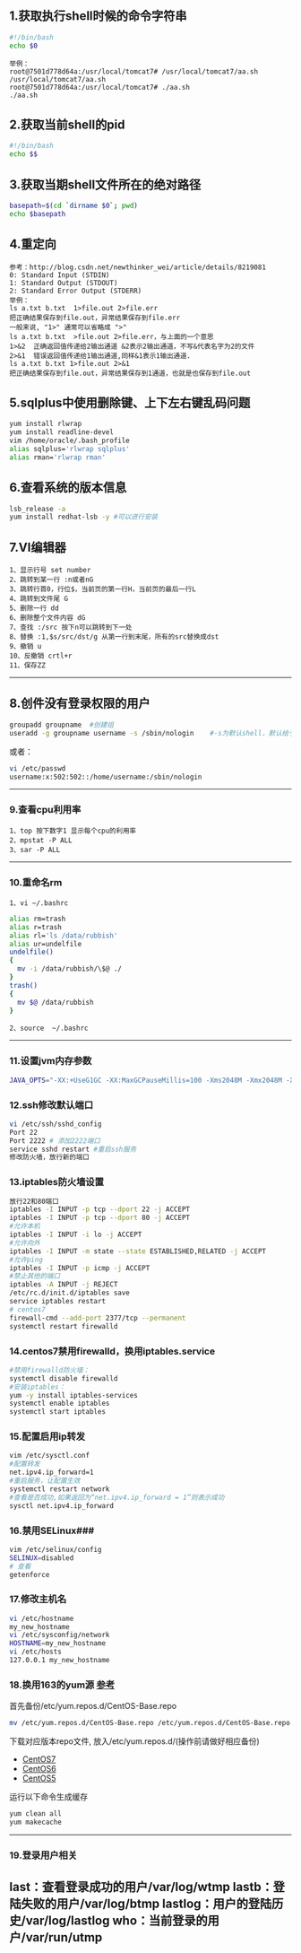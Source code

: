 ## 1.获取执行shell时候的命令字符串
```bash
#!/bin/bash
echo $0
```
```
举例：
root@7501d778d64a:/usr/local/tomcat7# /usr/local/tomcat7/aa.sh
/usr/local/tomcat7/aa.sh
root@7501d778d64a:/usr/local/tomcat7# ./aa.sh
./aa.sh
```
## 2.获取当前shell的pid
```bash
#!/bin/bash
echo $$
```

## 3.获取当期shell文件所在的绝对路径
```bash
basepath=$(cd `dirname $0`; pwd)
echo $basepath
```

## 4.重定向
```
参考：http://blog.csdn.net/newthinker_wei/article/details/8219081
0: Standard Input (STDIN) 
1: Standard Output (STDOUT) 
2: Standard Error Output (STDERR) 
举例：
ls a.txt b.txt  1>file.out 2>file.err 
把正确结果保存到file.out，异常结果保存到file.err 
一般来说, "1>" 通常可以省略成 ">"
ls a.txt b.txt  >file.out 2>file.err，与上面的一个意思
1>&2  正确返回值传递给2输出通道 &2表示2输出通道，不写&代表名字为2的文件
2>&1  错误返回值传递给1输出通道,同样&1表示1输出通道. 
ls a.txt b.txt 1>file.out 2>&1 
把正确结果保存到file.out，异常结果保存到1通道，也就是也保存到file.out
```

## 5.sqlplus中使用删除键、上下左右键乱码问题
```bash
yum install rlwrap
yum install readline-devel
vim /home/oracle/.bash_profile  
alias sqlplus='rlwrap sqlplus'  
alias rman='rlwrap rman'  
```

## 6.查看系统的版本信息
```bash
lsb_release -a
yum install redhat-lsb -y #可以进行安装
```
##  7.VI编辑器
	1、显示行号 set number  
	2、跳转到某一行 :n或者nG  
	3、跳转行首0，行位$，当前页的第一行H，当前页的最后一行L
	4、跳转到文件尾 G  
	5、删除一行 dd  
	6、删除整个文件内容 dG  
	7、查找 :/src 按下n可以跳转到下一处  
	8、替换 :1,$s/src/dst/g 从第一行到末尾，所有的src替换成dst  
	9、撤销 u
	10、反撤销 crtl+r
	11、保存ZZ
----------

## 8.创件没有登录权限的用户
```bash
groupadd groupname  #创建组
useradd -g groupname username -s /sbin/nologin    #-s为默认shell，默认给予shell，但是不给登录shell
```
或者：
```bash
vi /etc/passwd
username:x:502:502::/home/username:/sbin/nologin
```
----------

### 9.查看cpu利用率 ###
	1、top 按下数字1 显示每个cpu的利用率
	2、mpstat -P ALL 
	3、sar -P ALL
----------

### 10.重命名rm ###
	1、vi ~/.bashrc
```bash
alias rm=trash
alias r=trash
alias rl='ls /data/rubbish'
alias ur=undelfile
undelfile()
{
  mv -i /data/rubbish/\$@ ./
}
trash()
{
  mv $@ /data/rubbish
}
```
	2、source  ~/.bashrc
----------

### 11.设置jvm内存参数 ###
```bash
JAVA_OPTS="-XX:+UseG1GC -XX:MaxGCPauseMillis=100 -Xms2048M -Xmx2048M -XX:MetaspaceSize=64M -XX:+UseStringDeduplication -XX:StringDeduplicationAgeThreshold=3 -XX:+DisableExplicitGC -XX:+HeapDumpOnOutOfMemoryError -XX:HeapDumpPath=$CATALINA_HOME/logs/ -XX:+PrintGC -XX:+PrintGCTimeStamps -XX:+PrintGCDateStamps -Xloggc:$CATALINA_HOME/logs/gc.log -XX:GCLogFileSize=30m -XX:+UseGCLogFileRotation -XX:NumberOfGCLogFiles=5"
```

### 12.ssh修改默认端口 ###
```sh
vi /etc/ssh/sshd_config
Port 22
Port 2222 # 添加2222端口
service sshd restart #重启ssh服务
修改防火墙，放行新的端口
```
### 13.iptables防火墙设置 ###
```sh
放行22和80端口
iptables -I INPUT -p tcp --dport 22 -j ACCEPT
iptables -I INPUT -p tcp --dport 80 -j ACCEPT
#允许本机
iptables -I INPUT -i lo -j ACCEPT
#允许向外
iptables -I INPUT -m state --state ESTABLISHED,RELATED -j ACCEPT
#允许ping
iptables -I INPUT -p icmp -j ACCEPT
#禁止其他的端口
iptables -A INPUT -j REJECT
/etc/rc.d/init.d/iptables save
service iptables restart
# centos7
firewall-cmd --add-port 2377/tcp --permanent
systemctl restart firewalld
```
### 14.centos7禁用firewalld，换用iptables.service #
```sh
#禁用firewalld防火墙：
systemctl disable firewalld
#安装iptables：
yum -y install iptables-services
systemctl enable iptables
systemctl start iptables
```

### 15.配置启用ip转发 ###
```sh
vim /etc/sysctl.conf
#配置转发
net.ipv4.ip_forward=1
#重启服务，让配置生效
systemctl restart network
#查看是否成功,如果返回为“net.ipv4.ip_forward = 1”则表示成功
sysctl net.ipv4.ip_forward
```
### 16.禁用SELinux###
```sh
vim /etc/selinux/config
SELINUX=disabled
# 查看
getenforce 
```

### 17.修改主机名 ###
```sh
vi /etc/hostname
my_new_hostname
vi /etc/sysconfig/network
HOSTNAME=my_new_hostname
vi /etc/hosts
127.0.0.1 my_new_hostname
```

### 18.换用163的yum源 [参考](http://mirrors.163.com/.help/centos.html) ###
首先备份/etc/yum.repos.d/CentOS-Base.repo
```sh
mv /etc/yum.repos.d/CentOS-Base.repo /etc/yum.repos.d/CentOS-Base.repo.backup
```
下载对应版本repo文件, 放入/etc/yum.repos.d/(操作前请做好相应备份)
- [CentOS7](http://mirrors.163.com/.help/CentOS7-Base-163.repo)
- [CentOS6](http://mirrors.163.com/.help/CentOS6-Base-163.repo)
- [CentOS5](http://mirrors.163.com/.help/CentOS5-Base-163.repo)

运行以下命令生成缓存
```sh
yum clean all
yum makecache
```
----------
### 19.登录用户相关 ###
last：查看登录成功的用户/var/log/wtmp
lastb：登陆失败的用户/var/log/btmp
lastlog：用户的登陆历史/var/log/lastlog
who：当前登录的用户/var/run/utmp
----------
